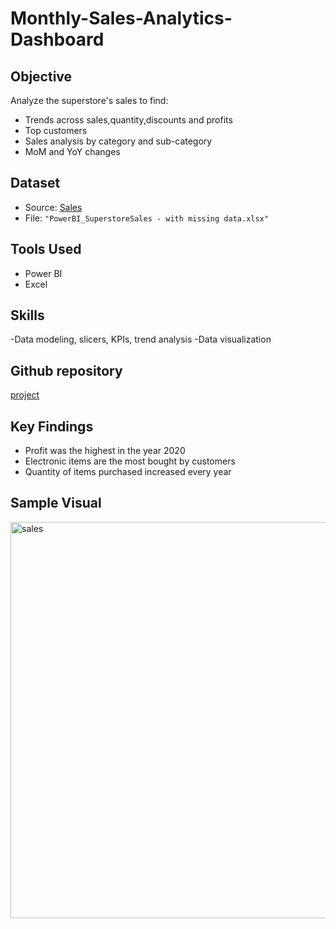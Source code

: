 # Monthly-Sales-Analytics-Dashboard

## Objective
Analyze the superstore's sales to find:
- Trends across sales,quantity,discounts and profits
- Top customers
- Sales analysis by category and sub-category
- MoM and YoY changes

## Dataset
- Source: [Sales](https://tinyurl.com/yd65vnf3)
- File: `"PowerBI_SuperstoreSales - with missing data.xlsx"`

## Tools Used
- Power BI 
- Excel

## Skills
-Data modeling, slicers, KPIs, trend analysis
-Data visualization

## Github repository
[project](https://github.com/HazelArasu/Monthly-Sales-Analytics-Dashboard)

## Key Findings
- Profit was the highest in the year 2020
- Electronic items are the most bought by customers
- Quantity of items purchased increased every year

## Sample Visual
<img width="634" alt="sales" src="https://github.com/user-attachments/assets/cb8e7c51-60d5-481f-add1-92ba9d7b26b9" />
